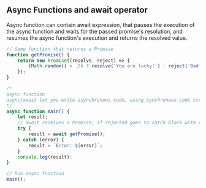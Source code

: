 ## Async Functions and await operator
Async function can contain await expression, that pauses the execution of the async function and waits for the passed promise's resolution, and resumes the async function's execution and returns the resolved value.

```js
// Some function that returns a Promise
function getPromise() {
    return new Promise((resolve, reject) => {
        (Math.random() > .5) ? resolve('You are lucky!') : reject('Bad Luck :(');
    });
}

/*
async function
async/await let you write asynchronous code, using synchronous code structure
*/
async function main() {
    let result;
    // await receives a Promise, if rejected goes to catch block with respective error
    try {
        result = await getPromise();
    } catch (error) {
        result = `Error: ${error}`;
    }
    console.log(result);
}

// Run async function
main();
```
